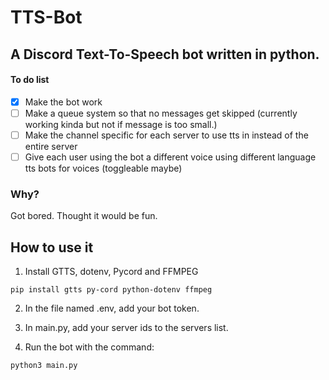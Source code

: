 # TTS-Bot
## A Discord Text-To-Speech bot written in python.

#### To do list
- [x] Make the bot work
- [ ] Make a queue system so that no messages get skipped (currently working kinda but not if message is too small.)
- [ ] Make the channel specific for each server to use tts in instead of the entire server
- [ ] Give each user using the bot a different voice using different language tts bots for voices (toggleable maybe)

### Why?

Got bored. Thought it would be fun. 

## How to use it

1. Install GTTS, dotenv, Pycord and FFMPEG

```
pip install gtts py-cord python-dotenv ffmpeg
```

2. In the file named .env, add your bot token.

3. In main.py, add your server ids to the servers list.

4. Run the bot with the command:

```
python3 main.py
```
